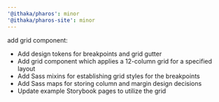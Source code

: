 ```yaml
---
'@ithaka/pharos': minor
'@ithaka/pharos-site': minor
---
```

add grid component:

* Add design tokens for breakpoints and grid gutter
* Add grid component which applies a 12-column grid for a specified layout
* Add Sass mixins for establishing grid styles for the breakpoints
* Add Sass maps for storing column and margin design decisions
* Update example Storybook pages to utilize the grid

